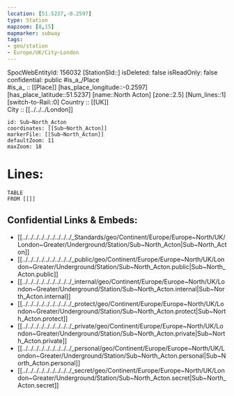 ```yaml
---
location: [51.5237,-0.2597] 
type: Station 
mapzoom: [8,15] 
mapmarker: subway 
tags:
- geo/station
- Europe/UK/City~London
---
```

SpocWebEntityId: 156032
[StationSId::] 
isDeleted: false
isReadOnly: false
confidential: public
#is_a_/Place  
#is_a_ :: [[Place]] 
[has_place_longitude::-0.2597] 
[has_place_latitude::51.5237] 
[name::North Acton] 
[zone::2.5] 
[Num_lines::1] 
[switch-to-Rail::0] 
Country :: [[UK]]  
City :: [[../../../London]]  


```leaflet
id: Sub~North_Acton
coordinates: [[Sub~North_Acton]] 
markerFile: [[Sub~North_Acton]] 
defaultZoom: 11 
maxZoom: 18
```


# Lines: 
```dataview
TABLE 
FROM [[]] 
```

## Confidential Links & Embeds: 
- [[../../../../../../../../../_Standards/geo/Continent/Europe/Europe~North/UK/London~Greater/Underground/Station/Sub~North_Acton|Sub~North_Acton]] 
- [[../../../../../../../../../_public/geo/Continent/Europe/Europe~North/UK/London~Greater/Underground/Station/Sub~North_Acton.public|Sub~North_Acton.public]] 
- [[../../../../../../../../../_internal/geo/Continent/Europe/Europe~North/UK/London~Greater/Underground/Station/Sub~North_Acton.internal|Sub~North_Acton.internal]] 
- [[../../../../../../../../../_protect/geo/Continent/Europe/Europe~North/UK/London~Greater/Underground/Station/Sub~North_Acton.protect|Sub~North_Acton.protect]] 
- [[../../../../../../../../../_private/geo/Continent/Europe/Europe~North/UK/London~Greater/Underground/Station/Sub~North_Acton.private|Sub~North_Acton.private]] 
- [[../../../../../../../../../_personal/geo/Continent/Europe/Europe~North/UK/London~Greater/Underground/Station/Sub~North_Acton.personal|Sub~North_Acton.personal]] 
- [[../../../../../../../../../_secret/geo/Continent/Europe/Europe~North/UK/London~Greater/Underground/Station/Sub~North_Acton.secret|Sub~North_Acton.secret]] 
